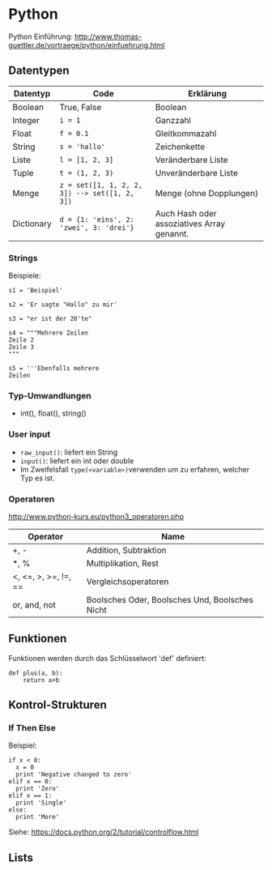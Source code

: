 # Python
Python Einführung: http://www.thomas-guettler.de/vortraege/python/einfuehrung.html

## Datentypen

| Datentyp | Code | Erklärung|
|--|--|--|
| Boolean	| True, False	| Boolean |
| Integer	| `i = 1`	| Ganzzahl |
| Float	| `f = 0.1`	| Gleitkommazahl |
| String	| `s = 'hallo'`	| Zeichenkette |
| Liste	| `l = [1, 2, 3]`	| Veränderbare Liste |
| Tuple	| `t = (1, 2, 3)`	| Unveränderbare Liste |
| Menge	| `z = set([1, 1, 2, 2, 3]) --> set([1, 2, 3])`	| Menge (ohne Dopplungen)|
| Dictionary |	`d = {1: 'eins', 2: 'zwei', 3: 'drei'}`	| Auch Hash oder assoziatives Array  genannt. |

### Strings
Beispiele:
```
s1 = 'Beispiel'

s2 = 'Er sagte "Hallo" zu mir'

s3 = "er ist der 20'te"

s4 = """Mehrere Zeilen
Zeile 2
Zeile 3
"""

s5 = '''Ebenfalls mehrere
Zeilen
```

### Typ-Umwandlungen
* int(), float(), string()

### User input
* `raw_input()`: liefert ein String
* `input()`: liefert ein int oder double
* Im Zweifelsfall `type(<variable>)`verwenden um zu erfahren, welcher Typ es ist.

### Operatoren
http://www.python-kurs.eu/python3_operatoren.php

| Operator | Name |
|--|--|
| +, - |	Addition, Subtraktion	|
| *, %	| Multiplikation, Rest |
| <, <=, >, >=, !=, == | Vergleichsoperatoren |
| or, and, not	| Boolsches Oder, Boolsches Und, Boolsches Nicht |

## Funktionen
Funktionen werden durch das Schlüsselwort 'def' definiert:
```
def plus(a, b):
    return a+b
```

## Kontrol-Strukturen
### If Then Else
Beispiel:
```
if x < 0:
  x = 0
  print 'Negative changed to zero'
elif x == 0:
  print 'Zero'
elif x == 1:
  print 'Single'
else:
  print 'More'
```

Siehe: https://docs.python.org/2/tutorial/controlflow.html

## Lists
